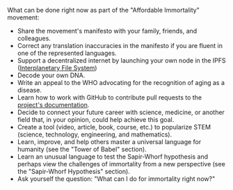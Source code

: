 What can be done right now as part of the "Affordable Immortality" movement:

- Share the movement's manifesto with your family, friends, and colleagues.  
- Correct any translation inaccuracies in the manifesto if you are fluent in one of the represented languages.  
- Support a decentralized internet by launching your own node in the IPFS ([Interplanetary File System](https://en.wikipedia.org/wiki/InterPlanetary_File_System))
- Decode your own DNA.  
- Write an appeal to the WHO advocating for the recognition of aging as a disease.  
- Learn how to work with GitHub to contribute pull requests to the [project's documentation](https://github.com/yyko/affordable_immortality).  
- Decide to connect your future career with science, medicine, or another field that, in your opinion, could help achieve this goal.  
- Create a tool (video, article, book, course, etc.) to popularize STEM (science, technology, engineering, and mathematics).  
- Learn, improve, and help others master a universal language for humanity (see the "Tower of Babel" section).  
- Learn an unusual language to test the Sapir-Whorf hypothesis and perhaps view the challenges of immortality from a new perspective (see the "Sapir-Whorf Hypothesis" section).  
- Ask yourself the question: "What can I do for immortality right now?"
